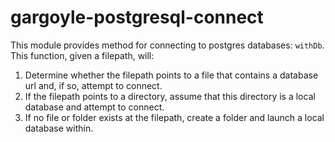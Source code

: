 gargoyle-postgresql-connect
===========================

This module provides method for connecting to postgres databases: `withDb`. This function, given a filepath, will:

1. Determine whether the filepath points to a file that contains a database url and, if so, attempt to connect.
2. If the filepath points to a directory, assume that this directory is a local database and attempt to connect.
3. If no file or folder exists at the filepath, create a folder and launch a local database within.
